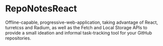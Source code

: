 # RepoNotesReact
Offline-capable, progressive-web-application, taking advantage of React, turretcss and Radium, as well as the Fetch and Local Storage APIs to provide a small ideation and informal task-tracking tool for your GitHub repositories.